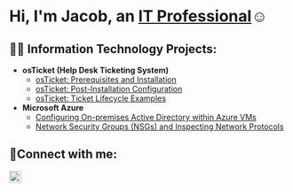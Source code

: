 <h1>Hi, I'm Jacob, an <a href="(https://www.linkedin.com/in/jacobantonioaustin/)">IT Professional</a>☺</h1>

<h2>👨‍💻 Information Technology Projects:</h2>

- <b>osTicket (Help Desk Ticketing System)</b>
  - [osTicket: Prerequisites and Installation](https://github.com/JacobAustin/osticket-prereqs)
  - [osTicket: Post-Installation Configuration](https://github.com/JacobAustin/osTicket-Post-Installation-Configuration.git)
  - [osTicket: Ticket Lifecycle Examples](https://github.com/JacobAustin/osTicket-Ticket-Lifecycle-Examples)
- <b>Microsoft Azure</b>
  - [Configuring On-premises Active Directory within Azure VMs](https://github.com/JacobAustin/Configuring-On-premises-Active-Directory-within-Azure-VMs)
  - [Network Security Groups (NSGs) and Inspecting Network Protocols](https://github.com/JacobAustin/Network-Security-Groups-NSGs-and-Inspecting-Network-Protocols)

<h2>🤳Connect with me:</h2>

[<img align="left" alt="Josh | LinkedIn" width="22px" src="https://cdn.jsdelivr.net/npm/simple-icons@v3/icons/linkedin.svg" />][linkedin]


[linkedin]: https://linkedin.com/in/
